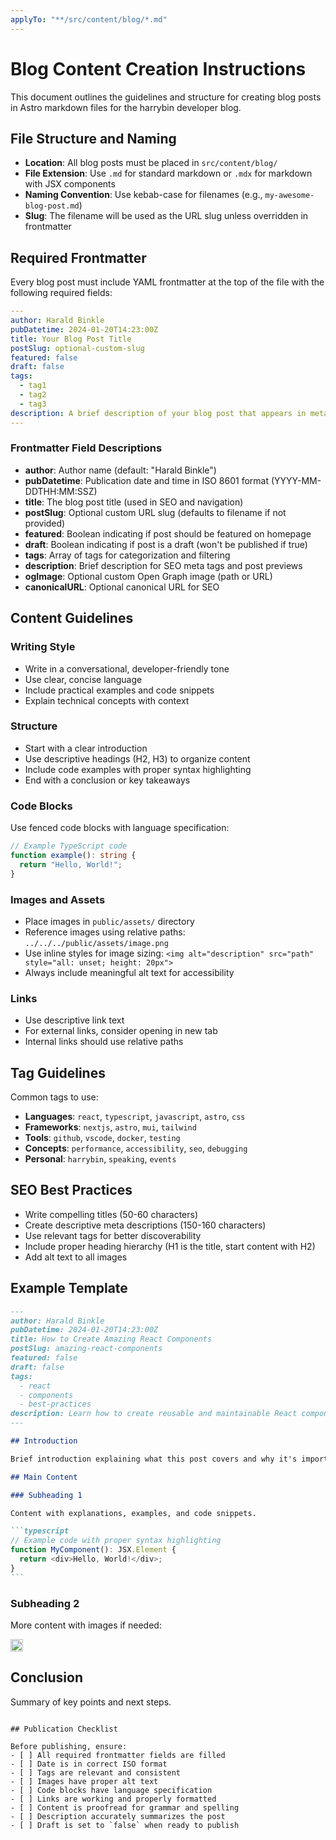 ```yaml
---
applyTo: "**/src/content/blog/*.md"
---
```


# Blog Content Creation Instructions

This document outlines the guidelines and structure for creating blog posts in Astro markdown files for the harrybin developer blog.

## File Structure and Naming

- **Location**: All blog posts must be placed in `src/content/blog/`
- **File Extension**: Use `.md` for standard markdown or `.mdx` for markdown with JSX components
- **Naming Convention**: Use kebab-case for filenames (e.g., `my-awesome-blog-post.md`)
- **Slug**: The filename will be used as the URL slug unless overridden in frontmatter

## Required Frontmatter

Every blog post must include YAML frontmatter at the top of the file with the following required fields:

```yaml
---
author: Harald Binkle
pubDatetime: 2024-01-20T14:23:00Z
title: Your Blog Post Title
postSlug: optional-custom-slug
featured: false
draft: false
tags:
  - tag1
  - tag2
  - tag3
description: A brief description of your blog post that appears in meta tags and post previews
---
```

### Frontmatter Field Descriptions

- **author**: Author name (default: "Harald Binkle")
- **pubDatetime**: Publication date and time in ISO 8601 format (YYYY-MM-DDTHH:MM:SSZ)
- **title**: The blog post title (used in SEO and navigation)
- **postSlug**: Optional custom URL slug (defaults to filename if not provided)
- **featured**: Boolean indicating if post should be featured on homepage
- **draft**: Boolean indicating if post is a draft (won't be published if true)
- **tags**: Array of tags for categorization and filtering
- **description**: Brief description for SEO meta tags and post previews
- **ogImage**: Optional custom Open Graph image (path or URL)
- **canonicalURL**: Optional canonical URL for SEO

## Content Guidelines

### Writing Style

- Write in a conversational, developer-friendly tone
- Use clear, concise language
- Include practical examples and code snippets
- Explain technical concepts with context

### Structure

- Start with a clear introduction
- Use descriptive headings (H2, H3) to organize content
- Include code examples with proper syntax highlighting
- End with a conclusion or key takeaways

### Code Blocks

Use fenced code blocks with language specification:

```typescript
// Example TypeScript code
function example(): string {
  return "Hello, World!";
}
```

### Images and Assets

- Place images in `public/assets/` directory
- Reference images using relative paths: `../../../public/assets/image.png`
- Use inline styles for image sizing: `<img alt="description" src="path" style="all: unset; height: 20px">`
- Always include meaningful alt text for accessibility

### Links

- Use descriptive link text
- For external links, consider opening in new tab
- Internal links should use relative paths

## Tag Guidelines

Common tags to use:

- **Languages**: `react`, `typescript`, `javascript`, `astro`, `css`
- **Frameworks**: `nextjs`, `astro`, `mui`, `tailwind`
- **Tools**: `github`, `vscode`, `docker`, `testing`
- **Concepts**: `performance`, `accessibility`, `seo`, `debugging`
- **Personal**: `harrybin`, `speaking`, `events`

## SEO Best Practices

- Write compelling titles (50-60 characters)
- Create descriptive meta descriptions (150-160 characters)
- Use relevant tags for better discoverability
- Include proper heading hierarchy (H1 is the title, start content with H2)
- Add alt text to all images

## Example Template

````markdown
---
author: Harald Binkle
pubDatetime: 2024-01-20T14:23:00Z
title: How to Create Amazing React Components
postSlug: amazing-react-components
featured: false
draft: false
tags:
  - react
  - components
  - best-practices
description: Learn how to create reusable and maintainable React components with modern patterns and best practices.
---

## Introduction

Brief introduction explaining what this post covers and why it's important.

## Main Content

### Subheading 1

Content with explanations, examples, and code snippets.

```typescript
// Example code with proper syntax highlighting
function MyComponent(): JSX.Element {
  return <div>Hello, World!</div>;
}
```
````

### Subheading 2

More content with images if needed:

<img alt="React logo" src="../../../public/assets/React-icon.svg" style="all: unset; height: 20px">

## Conclusion

Summary of key points and next steps.

```

## Publication Checklist

Before publishing, ensure:
- [ ] All required frontmatter fields are filled
- [ ] Date is in correct ISO format
- [ ] Tags are relevant and consistent
- [ ] Images have proper alt text
- [ ] Code blocks have language specification
- [ ] Links are working and properly formatted
- [ ] Content is proofread for grammar and spelling
- [ ] Description accurately summarizes the post
- [ ] Draft is set to `false` when ready to publish
```
